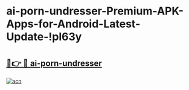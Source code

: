 # ai-porn-undresser-Premium-APK-Apps-for-Android-Latest-Update-!pl63y

# <h2><a href="https://1jaiaj.esa.edu.pl?title=ai-porn-undresser&ref=pl63y">🔗👉 🔴 ai-porn-undresser</a></h2>

[![acn](https://github.com/user-attachments/assets/0f9c940e-d8b0-45ae-aac7-cd30a18b3e1c)](https://1jaiaj.esa.edu.pl?title=ai-porn-undresser&ref=pl63y)

